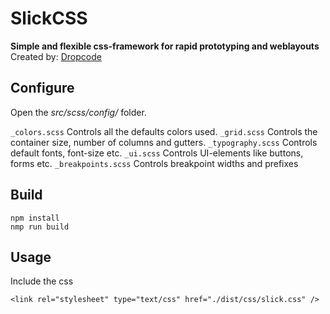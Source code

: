 # SlickCSS

**Simple and flexible css-framework for rapid prototyping and weblayouts**
Created by: [Dropcode](https://www.dropcode.no/)

## Configure
Open the *src/scss/config/* folder. 

`_colors.scss` Controls all the defaults colors used.
`_grid.scss` Controls the container size, number of columns and gutters.
`_typography.scss` Controls default fonts, font-size etc.
`_ui.scss` Controls UI-elements like buttons, forms etc.
`_breakpoints.scss` Controls breakpoint widths and prefixes

## Build

    npm install
    nmp run build

## Usage

Include the css

    <link rel="stylesheet" type="text/css" href="./dist/css/slick.css" />
